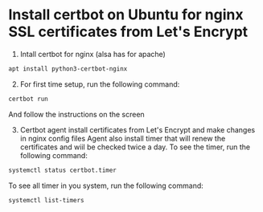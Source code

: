 # Install certbot on Ubuntu for nginx SSL certificates from Let's Encrypt

1. Intall certbot for nginx (alsa has for apache)

```bash
apt install python3-certbot-nginx
```

2. For first time setup, run the following command:

```bash
certbot run
```

And follow the instructions on the screen

3. Certbot agent install certificates from Let's Encrypt and make changes in nginx config files
Agent also install timer that will renew the certificates and wiil be checked twice a day.
To see the timer, run the following command:

```bash
systemctl status certbot.timer
```

To see all timer in you system, run the following command:

```bash
systemctl list-timers
```
